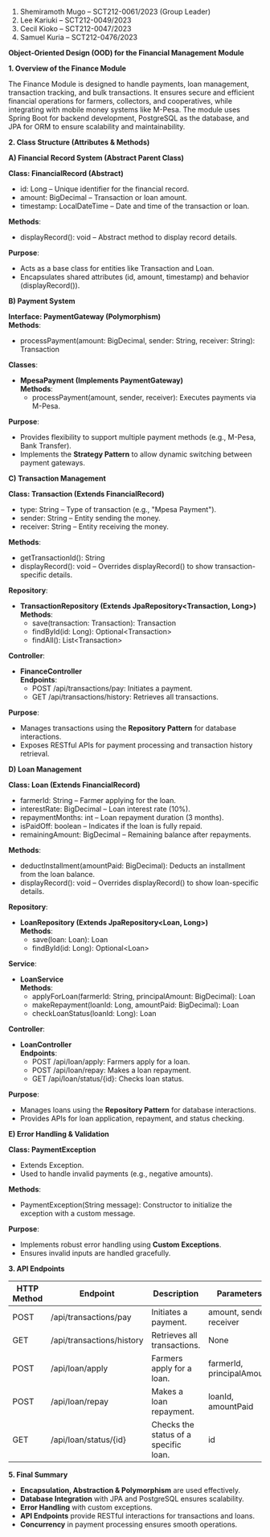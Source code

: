 1.	Shemiramoth Mugo – SCT212-0061/2023 (Group Leader)
2.	Lee Kariuki – SCT212-0049/2023
3.	Cecil Kioko – SCT212-0047/2023
4.	Samuel Kuria – SCT212-0476/2023

**Object-Oriented Design (OOD) for the Financial Management Module**

**1\. Overview of the Finance Module**

The Finance Module is designed to handle payments, loan management, transaction tracking, and bulk transactions. It ensures secure and efficient financial operations for farmers, collectors, and cooperatives, while integrating with mobile money systems like M-Pesa. The module uses Spring Boot for backend development, PostgreSQL as the database, and JPA for ORM to ensure scalability and maintainability.

**2\. Class Structure (Attributes & Methods)**

**A) Financial Record System (Abstract Parent Class)**

**Class: FinancialRecord (Abstract)**

- id: Long – Unique identifier for the financial record.
- amount: BigDecimal – Transaction or loan amount.
- timestamp: LocalDateTime – Date and time of the transaction or loan.

**Methods**:

- displayRecord(): void – Abstract method to display record details.

**Purpose**:

- Acts as a base class for entities like Transaction and Loan.
- Encapsulates shared attributes (id, amount, timestamp) and behavior (displayRecord()).

**B) Payment System**

**Interface: PaymentGateway (Polymorphism)**  
**Methods**:

- processPayment(amount: BigDecimal, sender: String, receiver: String): Transaction

**Classes**:

- **MpesaPayment (Implements PaymentGateway)**  
    **Methods**:
  - processPayment(amount, sender, receiver): Executes payments via M-Pesa.

**Purpose**:

- Provides flexibility to support multiple payment methods (e.g., M-Pesa, Bank Transfer).
- Implements the **Strategy Pattern** to allow dynamic switching between payment gateways.

**C) Transaction Management**

**Class: Transaction (Extends FinancialRecord)**

- type: String – Type of transaction (e.g., "Mpesa Payment").
- sender: String – Entity sending the money.
- receiver: String – Entity receiving the money.

**Methods**:

- getTransactionId(): String
- displayRecord(): void – Overrides displayRecord() to show transaction-specific details.

**Repository**:

- **TransactionRepository (Extends JpaRepository&lt;Transaction, Long&gt;)**  
    **Methods**:
  - save(transaction: Transaction): Transaction
  - findById(id: Long): Optional&lt;Transaction&gt;
  - findAll(): List&lt;Transaction&gt;

**Controller**:

- **FinanceController**  
    **Endpoints**:
  - POST /api/transactions/pay: Initiates a payment.
  - GET /api/transactions/history: Retrieves all transactions.

**Purpose**:

- Manages transactions using the **Repository Pattern** for database interactions.
- Exposes RESTful APIs for payment processing and transaction history retrieval.

**D) Loan Management**

**Class: Loan (Extends FinancialRecord)**

- farmerId: String – Farmer applying for the loan.
- interestRate: BigDecimal – Loan interest rate (10%).
- repaymentMonths: int – Loan repayment duration (3 months).
- isPaidOff: boolean – Indicates if the loan is fully repaid.
- remainingAmount: BigDecimal – Remaining balance after repayments.

**Methods**:

- deductInstallment(amountPaid: BigDecimal): Deducts an installment from the loan balance.
- displayRecord(): void – Overrides displayRecord() to show loan-specific details.

**Repository**:

- **LoanRepository (Extends JpaRepository&lt;Loan, Long&gt;)**  
    **Methods**:
  - save(loan: Loan): Loan
  - findById(id: Long): Optional&lt;Loan&gt;

**Service**:

- **LoanService**  
    **Methods**:
  - applyForLoan(farmerId: String, principalAmount: BigDecimal): Loan
  - makeRepayment(loanId: Long, amountPaid: BigDecimal): Loan
  - checkLoanStatus(loanId: Long): Loan

**Controller**:

- **LoanController**  
    **Endpoints**:
  - POST /api/loan/apply: Farmers apply for a loan.
  - POST /api/loan/repay: Makes a loan repayment.
  - GET /api/loan/status/{id}: Checks loan status.

**Purpose**:

- Manages loans using the **Repository Pattern** for database interactions.
- Provides APIs for loan application, repayment, and status checking.

**E) Error Handling & Validation**

**Class: PaymentException**

- Extends Exception.
- Used to handle invalid payments (e.g., negative amounts).

**Methods**:

- PaymentException(String message): Constructor to initialize the exception with a custom message.

**Purpose**:

- Implements robust error handling using **Custom Exceptions**.
- Ensures invalid inputs are handled gracefully.

**3\. API Endpoints**

| **HTTP Method** | **Endpoint** | **Description** | **Parameters** |     |
| --- | --- | --- | --- | --- |
| POST | /api/transactions/pay | Initiates a payment. | amount, sender, receiver |     |
| GET | /api/transactions/history | Retrieves all transactions. | None |     |
| POST | /api/loan/apply | Farmers apply for a loan. | farmerId, principalAmount |     |
| POST | /api/loan/repay | Makes a loan repayment. | loanId, amountPaid |     |
| GET | /api/loan/status/{id} | Checks the status of a specific loan. | id  |     |

**5\. Final Summary**

- **Encapsulation, Abstraction & Polymorphism** are used effectively.
- **Database Integration** with JPA and PostgreSQL ensures scalability.
- **Error Handling** with custom exceptions.
- **API Endpoints** provide RESTful interactions for transactions and loans.
- **Concurrency** in payment processing ensures smooth operations.

